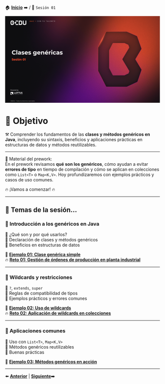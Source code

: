 🏠 [**Inicio**](../Readme.md) ➡️ / 📖 `Sesión 01`

<div align="center">
    <img src="Imagenes/S01.jpg" alt="Sesion_01">
</div>

# 🎯 Objetivo

⚒️ Comprender los fundamentos de las **clases y métodos genéricos en Java**, incluyendo su sintaxis, beneficios y aplicaciones prácticas en estructuras de datos y métodos reutilizables.

---

📘 Material del prework:  
En el prework revisamos **qué son los genéricos**, cómo ayudan a evitar **errores de tipo** en tiempo de compilación y cómo se aplican en colecciones como `List<T>` o `Map<K,V>`. Hoy profundizaremos con ejemplos prácticos y casos de uso comunes.

🔥 ¡Vamos a comenzar! 🔥

---

## 📂 Temas de la sesión...

### 📖 Introducción a los genéricos en Java

🔹 ¿Qué son y por qué usarlos?  
🔹 Declaración de clases y métodos genéricos  
🔹 Beneficios en estructuras de datos

📜 **[Ejemplo 01: Clase genérica simple](Ejemplo-01/Readme.md)**  
🔥 **[Reto 01: Gestión de órdenes de producción en planta industrial](Reto-01/Readme.md)**  

---

### 📖 Wildcards y restricciones

🔹 `?`, `extends`, `super`  
🔹 Reglas de compatibilidad de tipos  
🔹 Ejemplos prácticos y errores comunes

📜 **[Ejemplo 02: Uso de wildcards](Ejemplo-02/Readme.md)**  
🔥 **[Reto 02: Aplicación de wildcards en colecciones](Reto-02/Readme.md)**  

---

### 📖 Aplicaciones comunes

🔹 Uso con `List<T>`, `Map<K,V>`  
🔹 Métodos genéricos reutilizables  
🔹 Buenas prácticas

📜 **[Ejemplo 03: Métodos genéricos en acción](Ejemplo-03/Readme.md)**  

---

⬅️ [**Anterior**](../Readme.md) | [**Siguiente**](../Sesion-02/Readme.md)➡️